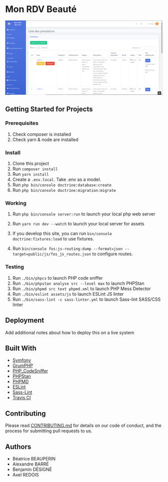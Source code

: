 # Mon RDV Beauté

![](assets/images/beaute1.png)

## Getting Started for Projects

### Prerequisites

1. Check composer is installed
2. Check yarn & node are installed

### Install

1. Clone this project
2. Run `composer install`
3. Run `yarn install`
4. Create a `.env.local`. Take .env as a model.
5. Run `php bin/console doctrine:database:create`
6. Run `php bin/console doctrine:migration:migrate`

### Working

1. Run `php bin/console server:run` to launch your local php web server
2. Run `yarn run dev --watch` to launch your local server for assets

3. If you develop this site, you can run `bin/console doctrine:fixtures:load` to use fixtures.
4. Run `bin/console fos:js-routing:dump --format=json --target=public/js/fos_js_routes.json` to configure routes.

### Testing

1. Run `./bin/phpcs` to launch PHP code sniffer
2. Run `./bin/phpstan analyse src --level max` to launch PHPStan
3. Run `./bin/phpmd src text phpmd.xml` to launch PHP Mess Detector
3. Run `./bin/eslint assets/js` to launch ESLint JS linter
3. Run `./bin/sass-lint -c sass-linter.yml` to launch Sass-lint SASS/CSS linter

## Deployment

Add additional notes about how to deploy this on a live system

## Built With

* [Symfony](https://github.com/symfony/symfony)
* [GrumPHP](https://github.com/phpro/grumphp)
* [PHP_CodeSniffer](https://github.com/squizlabs/PHP_CodeSniffer)
* [PHPStan](https://github.com/phpstan/phpstan)
* [PHPMD](http://phpmd.org)
* [ESLint](https://eslint.org/)
* [Sass-Lint](https://github.com/sasstools/sass-lint)
* [Travis CI](https://github.com/marketplace/travis-ci)

## Contributing

Please read [CONTRIBUTING.md](https://gist.github.com/PurpleBooth/b24679402957c63ec426) for details on our code of conduct, and the process for submitting pull requests to us.

## Authors

- Béatrice BEAUPERIN
- Alexandre BARRÉ
- Benjamin DÉSIGNÉ
- Axel REDOIS
